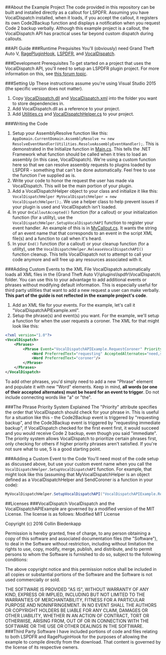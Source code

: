 ##About the Example Project
The code provided in this repository can be built and installed directly as a callout for LSPDFR. Assuming you have VocalDispatch installed, when it loads, if you accept the callout, it registers its own Code2Backup function and displays a notification when you request Code 2 backup verbally. Although this example project is a callout, the VocalDispatch API has practical uses far beyond custom dispatch during callouts.

##API Guide
###Runtime Prequisites
You'll (obviously) need Grand Theft Auto V, [RagePluginHook](http://ragepluginhook.net/Downloads.aspx), [LSPDFR](http://www.lcpdfr.com/files/file/7792-lspd-first-response/), and [VocalDispatch](www.lcpdfr.com/files/file/10593-vocaldispatch/).

###Development Prerequisites
To get started on a project that uses the VocalDispatch API, you'll need to setup an LSPDFR plugin project. For more information on this, see [this forum topic](http://www.lcpdfr.com/forums/topic/52906-api-quick-start-guide-example-project/).

###Setting Up
These instructions assume you're using Visual Studio 2015 (the specific version does not matter).
  1. Copy [VocalDispatch.dll](https://github.com/turbofandude/VocalDispatchAPIExample/blob/master/VocalDispatchAPIExample/Dependencies/VocalDispatch.dll) and [VocalDispatch.xml](https://github.com/turbofandude/VocalDispatchAPIExample/blob/master/VocalDispatchAPIExample/Dependencies/VocalDispatch.XML) into the folder you want to store dependencies in.
  2. Add VocalDispatch.dll as a reference to your project.
  3. Add [Utilities.cs](https://github.com/turbofandude/VocalDispatchAPIExample/blob/master/VocalDispatchAPIExample/Utilities.cs) and [VocalDispatchHelper.cs](https://github.com/turbofandude/VocalDispatchAPIExample/blob/master/VocalDispatchAPIExample/VocalDispatchHelper.cs) to your project.

###Writing the Code
  1. Setup your AssemblyResolve function like this: `AppDomain.CurrentDomain.AssemblyResolve += new ResolveEventHandler(Utilities.ResolveAssemblyEventHandler);`. This is demonstrated in the Initialize function in [Main.cs](https://github.com/turbofandude/VocalDispatchAPIExample/blob/master/VocalDispatchAPIExample/Main.cs). This tells the .NET Framework what function should be called when it tries to load an assembly (in this case, VocalDispatch). We're using a custom function here so that we can resolve assembly requests to plugins loaded by LSPDFR - something that can't be done automatically. Feel free to use the function I've supplied as is.
  2. Write your code to honor the request the user has made via VocalDispatch. This will be the main portion of your plugin.
  3. Add a VocalDispatchHelper object to your class and initialize it like this: `VocalDispatchHelper MyVocalDispatchHelper = new VocalDispatchHelper();`. We use a helper class to help prevent issues if your plugin is used and VocalDispatch isn't loaded.
  4. In your `OnCalloutAccepted()` function (for a callout) or your initialization function (for a utility), use the `VocalDispatchHelper.SetupVocalDispatchAPI` function to register your event handler. An example of this is in [MyCallout.cs](https://github.com/turbofandude/VocalDispatchAPIExample/blob/master/VocalDispatchAPIExample/MyCallout.cs). It wants the string of an event name that that corresponds to an event in the script XML file(s) and a function to call when it's heard.
  5. In your `End()` function (for a callout) or your cleanup function (for a utility), use the `VocalDispatchHelper.ReleaseVocalDispatchAPI()` function cleanup. This tells VocalDispatch not to attempt to call your code anymore and will free up any resources associated with it.
  
###Adding Custom Events to the XML File
VocalDispatch automatically loads all XML files in the {Grand Theft Auto V}\plugins\lspdfr\VocalDispatch\ folder. You can use this to your advantage to add additional events or phrases without modifying default information. This is especially useful for third party utilities that want to add a new request a user can make verbally. **This part of the guide is not reflected in the example project's code**.
  1. Add an XML file for your events. For the example, let's call it "VocalDispatchAPIExample.xml".
  2. Setup the phrase(s) and event(s) you want. For the example, we'll setup a function for when the user requests a coroner. The XML for that might look like this:
```xml
<?xml version="1.0"?>
<VocalDispatch>
    <Phrases>      
        <Phrase Event="VocalDispatchAPIExample.RequestCoroner" Priority="5">
            <Word PreferredText="requesting" AcceptedAlternates="need,send,request,role,roll" />            
            <Word PreferredText="coroner"/>
        </Phrase>       
    </Phrases>    
</VocalDispatch>
``` 
To add other phrases, you'd simply need to add a new "Phrase" element and populate it with new "Word" elements. Keep in mind, **all words (or one of their accepted alternates) must be heard for an event to trigger**. Do not include connecting words like "a" or "the".
  
###The Phrase Priority System Explained
The "Priority" attribute specifies the order that VocalDispatch should check for your phrase in. This is useful for a situation like this - the Code2Backup event is triggered by "requesting backup", and the Code3Backup event is triggered by "requesting immediate backup", if VocalDispatch checked for the first event first, it would succeed and you would receive Code 2 backup, even though you said "immediate". The priority system allows VocalDispatch to prioritize certain phrases first, only checking for others if higher priority phrases aren't satisfied.  If you're not sure what to use, 5 is a good starting point.

###Adding a Custom Event to the Code
You'll need most of the code setup as discussed above, but use your custom event name when you call the `VocalDispatchHelper.SetupVocalDispatchAPI` function. For example, that might look like this (assuming that MyVocalDispatchHelper is an object defined as a VocalDispatchHelper and SendCoroner is a function in your code):
```c#
MyVocalDispatchHelper.SetupVocalDispatchAPI("VocalDispatchAPIExample.RequestCoroner", new Utilities.VocalDispatchEventDelegate(SendCoroner));
```

##Licenses
###VocalDispatch
VocalDispatch and the VocalDispatchAPIExample are governed by a modified version of the MIT License. The license is as follows:
Modified MIT License

Copyright (c) 2016 Collin Biedenkapp

Permission is hereby granted, free of charge, to any person obtaining a copy
of this software and associated documentation files (the "Software"), to deal
in the Software without restriction, including without limitation the rights
to use, copy, modify, merge, publish, and distribute, and to permit persons to whom the Software is
furnished to do so, subject to the following conditions:

The above copyright notice and this permission notice shall be included in all
copies or substantial portions of the Software and the Software is not used commercially or sold.

THE SOFTWARE IS PROVIDED "AS IS", WITHOUT WARRANTY OF ANY KIND, EXPRESS OR
IMPLIED, INCLUDING BUT NOT LIMITED TO THE WARRANTIES OF MERCHANTABILITY,
FITNESS FOR A PARTICULAR PURPOSE AND NONINFRINGEMENT. IN NO EVENT SHALL THE
AUTHORS OR COPYRIGHT HOLDERS BE LIABLE FOR ANY CLAIM, DAMAGES OR OTHER
LIABILITY, WHETHER IN AN ACTION OF CONTRACT, TORT OR OTHERWISE, ARISING FROM,
OUT OF OR IN CONNECTION WITH THE SOFTWARE OR THE USE OR OTHER DEALINGS IN THE
SOFTWARE.
###Third Party Software
I have included portions of code and files relating to both LSPDFR and RagePluginHook for the purposes of allowing the example to compile directly from the download. That content is governed by the license of its respective owners.
